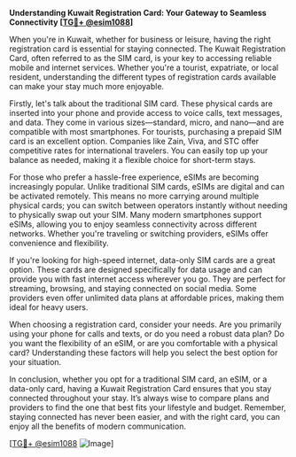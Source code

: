 **Understanding Kuwait Registration Card: Your Gateway to Seamless Connectivity [[TG💪+ @esim1088](https://t.me/s/esim1088)]**

When you're in Kuwait, whether for business or leisure, having the right registration card is essential for staying connected. The Kuwait Registration Card, often referred to as the SIM card, is your key to accessing reliable mobile and internet services. Whether you're a tourist, expatriate, or local resident, understanding the different types of registration cards available can make your stay much more enjoyable.

Firstly, let's talk about the traditional SIM card. These physical cards are inserted into your phone and provide access to voice calls, text messages, and data. They come in various sizes—standard, micro, and nano—and are compatible with most smartphones. For tourists, purchasing a prepaid SIM card is an excellent option. Companies like Zain, Viva, and STC offer competitive rates for international travelers. You can easily top up your balance as needed, making it a flexible choice for short-term stays.

For those who prefer a hassle-free experience, eSIMs are becoming increasingly popular. Unlike traditional SIM cards, eSIMs are digital and can be activated remotely. This means no more carrying around multiple physical cards; you can switch between operators instantly without needing to physically swap out your SIM. Many modern smartphones support eSIMs, allowing you to enjoy seamless connectivity across different networks. Whether you're traveling or switching providers, eSIMs offer convenience and flexibility.

If you're looking for high-speed internet, data-only SIM cards are a great option. These cards are designed specifically for data usage and can provide you with fast internet access wherever you go. They are perfect for streaming, browsing, and staying connected on social media. Some providers even offer unlimited data plans at affordable prices, making them ideal for heavy users.

When choosing a registration card, consider your needs. Are you primarily using your phone for calls and texts, or do you need a robust data plan? Do you want the flexibility of an eSIM, or are you comfortable with a physical card? Understanding these factors will help you select the best option for your situation.

In conclusion, whether you opt for a traditional SIM card, an eSIM, or a data-only card, having a Kuwait Registration Card ensures that you stay connected throughout your stay. It’s always wise to compare plans and providers to find the one that best fits your lifestyle and budget. Remember, staying connected has never been easier, and with the right card, you can enjoy all the benefits of modern communication.

[[TG💪+ @esim1088](https://t.me/s/esim1088) ![Image](https://i.postimg.cc/Y0z9fWf4/image.png)]